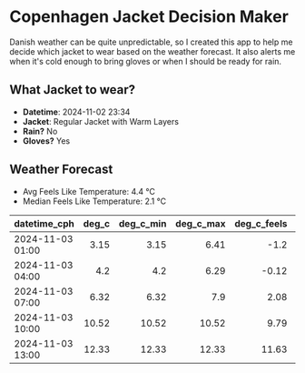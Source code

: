 
# Copenhagen Jacket Decision Maker

Danish weather can be quite unpredictable, so I created this app to help me decide which jacket to wear based on the weather forecast. 
It also alerts me when it's cold enough to bring gloves or when I should be ready for rain.

## What Jacket to wear?

- **Datetime**: 2024-11-02 23:34
- **Jacket**: Regular Jacket with Warm Layers
- **Rain?** No
- **Gloves?** Yes

## Weather Forecast
- Avg Feels Like Temperature: 4.4 °C
- Median Feels Like Temperature: 2.1 °C

| datetime_cph     |   deg_c |   deg_c_min |   deg_c_max |   deg_c_feels | weather   | wind   | rain   |
|:-----------------|--------:|------------:|------------:|--------------:|:----------|:-------|:-------|
| 2024-11-03 01:00 |    3.15 |        3.15 |        6.41 |         -1.2  | Clouds    | High   | None   |
| 2024-11-03 04:00 |    4.2  |        4.2  |        6.29 |         -0.12 | Clouds    | High   | None   |
| 2024-11-03 07:00 |    6.32 |        6.32 |        7.9  |          2.08 | Clouds    | High   | None   |
| 2024-11-03 10:00 |   10.52 |       10.52 |       10.52 |          9.79 | Clouds    | High   | None   |
| 2024-11-03 13:00 |   12.33 |       12.33 |       12.33 |         11.63 | Clouds    | High   | None   |
        